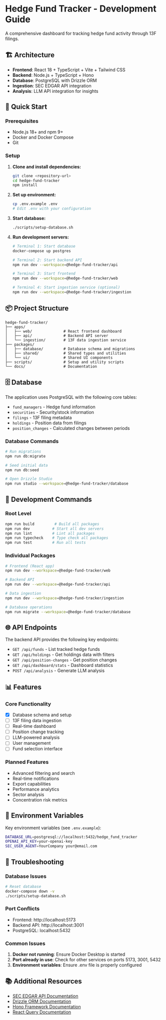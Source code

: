 # Hedge Fund Tracker - Development Guide

A comprehensive dashboard for tracking hedge fund activity through 13F filings.

## 🏗️ Architecture

- **Frontend**: React 18 + TypeScript + Vite + Tailwind CSS
- **Backend**: Node.js + TypeScript + Hono
- **Database**: PostgreSQL with Drizzle ORM
- **Ingestion**: SEC EDGAR API integration
- **Analysis**: LLM API integration for insights

## 🚀 Quick Start

### Prerequisites

- Node.js 18+ and npm 9+
- Docker and Docker Compose
- Git

### Setup

1. **Clone and install dependencies:**
   ```bash
   git clone <repository-url>
   cd hedge-fund-tracker
   npm install
   ```

2. **Set up environment:**
   ```bash
   cp .env.example .env
   # Edit .env with your configuration
   ```

3. **Start database:**
   ```bash
   ./scripts/setup-database.sh
   ```

4. **Run development servers:**
   ```bash
   # Terminal 1: Start database
   docker-compose up postgres

   # Terminal 2: Start backend API
   npm run dev --workspace=@hedge-fund-tracker/api

   # Terminal 3: Start frontend
   npm run dev --workspace=@hedge-fund-tracker/web

   # Terminal 4: Start ingestion service (optional)
   npm run dev --workspace=@hedge-fund-tracker/ingestion
   ```

## 📦 Project Structure

```
hedge-fund-tracker/
├── apps/
│   ├── web/              # React frontend dashboard
│   ├── api/              # Backend API server
│   └── ingestion/        # 13F data ingestion service
├── packages/
│   ├── database/         # Database schema and migrations
│   ├── shared/           # Shared types and utilities
│   └── ui/               # Shared UI components
├── scripts/              # Setup and utility scripts
└── docs/                 # Documentation
```

## 🗄️ Database

The application uses PostgreSQL with the following core tables:

- `fund_managers` - Hedge fund information
- `securities` - Security/stock information
- `filings` - 13F filing metadata
- `holdings` - Position data from filings
- `position_changes` - Calculated changes between periods

### Database Commands

```bash
# Run migrations
npm run db:migrate

# Seed initial data
npm run db:seed

# Open Drizzle Studio
npm run studio --workspace=@hedge-fund-tracker/database
```

## 🔧 Development Commands

### Root Level

```bash
npm run build         # Build all packages
npm run dev          # Start all dev servers
npm run lint         # Lint all packages
npm run typecheck    # Type check all packages
npm run test         # Run all tests
```

### Individual Packages

```bash
# Frontend (React app)
npm run dev --workspace=@hedge-fund-tracker/web

# Backend API
npm run dev --workspace=@hedge-fund-tracker/api

# Data ingestion
npm run dev --workspace=@hedge-fund-tracker/ingestion

# Database operations
npm run migrate --workspace=@hedge-fund-tracker/database
```

## 🌐 API Endpoints

The backend API provides the following key endpoints:

- `GET /api/funds` - List tracked hedge funds
- `GET /api/holdings` - Get holdings data with filters
- `GET /api/position-changes` - Get position changes
- `GET /api/dashboard/stats` - Dashboard statistics
- `POST /api/analysis` - Generate LLM analysis

## 📊 Features

### Core Functionality

- [x] Database schema and setup
- [ ] 13F filing data ingestion
- [ ] Real-time dashboard
- [ ] Position change tracking
- [ ] LLM-powered analysis
- [ ] User management
- [ ] Fund selection interface

### Planned Features

- Advanced filtering and search
- Real-time notifications
- Export capabilities
- Performance analytics
- Sector analysis
- Concentration risk metrics

## 🔐 Environment Variables

Key environment variables (see `.env.example`):

```bash
DATABASE_URL=postgresql://localhost:5432/hedge_fund_tracker
OPENAI_API_KEY=your-openai-key
SEC_USER_AGENT=YourCompany your@email.com
```

## 🐛 Troubleshooting

### Database Issues

```bash
# Reset database
docker-compose down -v
./scripts/setup-database.sh
```

### Port Conflicts

- Frontend: http://localhost:5173
- Backend API: http://localhost:3001
- PostgreSQL: localhost:5432

### Common Issues

1. **Docker not running**: Ensure Docker Desktop is started
2. **Port already in use**: Check for other services on ports 5173, 3001, 5432
3. **Environment variables**: Ensure .env file is properly configured

## 📚 Additional Resources

- [SEC EDGAR API Documentation](https://www.sec.gov/edgar/sec-api-documentation)
- [Drizzle ORM Documentation](https://orm.drizzle.team/)
- [Hono Framework Documentation](https://hono.dev/)
- [React Query Documentation](https://tanstack.com/query/latest)